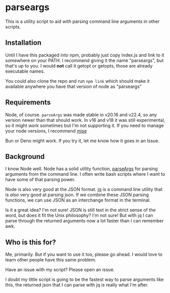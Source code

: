 # parseargs

This is a utility script to aid with parsing command line arguments in other scripts.

## Installation

Until I have this packaged into npm, probably just copy index.js and link to it somewhere on your PATH.  I recommend giving it the name "parseargs", but that's up to you.  I would **not** call it getopt or getopts, those are already executable names.

You could also clone the repo and run `npm link` which should make it available anywhere you have that version of node as "parseargs"

## Requirements

Node, of course. `parseArgs` was made stable in v20.16 and v22.4, so any version newer than that should work.  In v16 and v18 it was still experimental, so it might work sometimes but I'm not supporting it.  If you need to manage your node versions, I recommend [mise](https://mise.jdx.dev/lang/node.html)

Bun or Deno might work.  If you try it, let me know how it goes in an Issue.

## Background

I know Node well. Node has a solid utility function, [parseArgs](https://nodejs.org/api/util.html#utilparseargsconfig) for parsing arguments from the command line.  I often write bash scripts where I want to have some of that parsing power.

Node is also very good at the JSON format.  [jq](https://jqlang.org/) is a command line utility that is _also_ very good at parsing json.  If we combine these JSON parsing functions, we can use JSON as an interchange format in the terminal.

Is it a great idea? I'm not sure!  JSON is still text in the strict sense of the word, but does it fit the Unix philosophy?  I'm not sure!  But with jq I can parse through the returned arguments now a lot faster than I can remember awk.

## Who is this for?

Me, primarily.  But if you want to use it too, please go ahead.  I would love to learn other people have this same problem.  

Have an issue with my script? Please open an issue.

I doubt my little script is going to be the fastest way to parse arguments like this, the returned json that I can parse with jq is really what I'm after.
